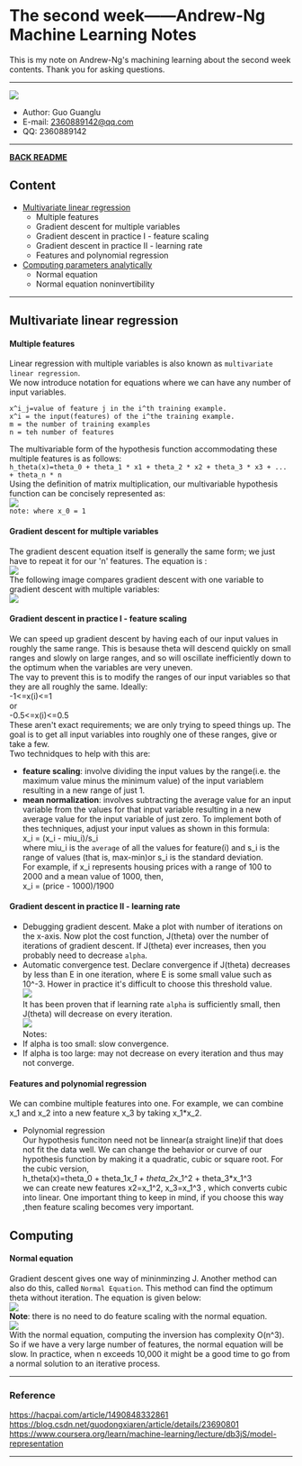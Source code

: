 # The second week——Andrew-Ng Machine Learning Notes  
This is my note on Andrew-Ng's machining learning about the second week contents. Thank you for asking questions.

***
[![](/picture/the_first_week/fig_ML.jpg)][Andrew-Ng-coursera]  
- Author: Guo Guanglu  
- E-mail: 2360889142@qq.com
- QQ: 2360889142  

*** 
[**BACK README**](README.md)  

## Content  
* [Multivariate linear regression](#multivariate-linear-regression)
	* Multiple features
	* Gradient descent for multiple variables
	* Gradient descent in practice I - feature scaling  
	* Gradient descent in practice II - learning rate  
	* Features and polynomial regression  
* [Computing parameters analytically](#computing)
	* Normal equation  
	* Normal equation noninvertibility  

  
 ***
 Multivariate linear regression  
------------
 #### Multiple features  
 Linear regression with multiple variables is also known as `multivariate linear regression`.  
 We now introduce notation for equations where we can have any number of input variables.  
 ```
 x^i_j=value of feature j in the i^th training example.  
 x^i = the input(features) of the i^the training example.  
 m = the number of training examples  
 n = teh number of features  
 ```  
 The multivariable form of the hypothesis function accommodating these multiple features is as follows:  
 `h_theta(x)=theta_0 + theta_1 * x1 + theta_2 * x2 + theta_3 * x3 + ... + theta_n * n`  
 Using the definition of matrix multiplication, our multivariable hypothesis function can be concisely represented as:  
 ![](/picture/the_second_week/multiple_feature_formula.png)  
 `note: where x_0 = 1`  
 #### Gradient descent for multiple variables  
 The gradient descent equation itself is generally the same form; we just have to repeat it for our 'n' features.
 The equation is :  
 ![](/picture/the_second_week/GD_multvar_formula.png)  
 The following image compares gradient descent with one variable to gradient descent with multiple variables:  
 ![](/picture/the_second_week/GD_fig.png)  
 #### Gradient descent in practice I - feature scaling  
 We can speed up gradient descent by having each of our input values in roughly the same range. This is besause theta will descend        quickly on small ranges and slowly on large ranges, and so will oscillate inefficiently down to the optimum when the variables are  very uneven.  
 The vay to prevent this is to modify the ranges of our input variables so that they are all roughly the same. Ideally:  
 -1<=x(i)<=1  
 or  
 -0.5<=x(i)<=0.5  
 These aren't exact requirements; we are only trying to speed things up. The goal is to get all input variables into roughly one of these ranges, give or take a few.  
 Two technidques to help with this are:  
 * **feature scaling**: involve dividing the input values by the range(i.e. the maximum value minus the minimum value) of the input variablem resulting in a new range of just 1.  
 * **mean normalization**: involves subtracting the average value for an input variable from the values for that input variable resulting in a new average value for the input variable of just zero. To implement both of thes techniques, adjust your input values as shown in this formula:  
 x_i = (x_i - miu_i)/s_i  
 where miu_i is the `average` of all the values for feature(i) and s_i is the range of values (that is, max-min)or s_i is the standard deviation.  
  For example, if x_i represents housing prices with a range of 100 to 2000 and a mean value of 1000, then,  
  x_i = (price - 1000)/1900  
  #### Gradient descent in practice II - learning rate  
  * Debugging gradient descent. Make a plot with number of iterations on the x-axis. Now plot the cost function, J(theta) over the number of iterations of gradient descent. If J(theta) ever increases, then you probably need to decrease `alpha`.  
  * Automatic convergence test. Declare convergence if J(theta) decreases by less than E in one iteration, where E is some small value such as 10^-3. Hower in practice it's difficult to choose this threshold value.  
  ![](/picture/the_second_week/GD_learningrate1.png)  
  It has been proven that if learning rate `alpha` is sufficiently small, then J(theta) will decrease on every iteration.  
  ![](/picture/the_second_week/GD_learningrate2.png)  
  Notes:  
  * If alpha is too small: slow convergence.  
  * If alpha is too large: may not decrease on every iteration and thus may not converge.  
  #### Features and polynomial regression  
  We can combine multiple features into one. For example, we can combine x_1 and x_2 into a new feature x_3 by taking x_1*x_2.  
  * Polynomial regression   
  Our hypothesis funciton need not be linnear(a straight line)if that does not fit the data well. We can change the behavior or curve of our hypothesis function by making it a quadratic, cubic or square root.
  For the cubic version,  
  h_theta(x)=theta_0 + theta_1*x_1 + theta_2*x_1^2 + theta_3*x_1^3   
  we can create new features x2=x_1^2, x_3=x_1^3 , which converts cubic into linear. One important thing to keep in mind, if you choose this way ,then feature scaling becomes very important.  
  
  
Computing 
---------  
  #### Normal equation  
  Gradient descent gives one way of mininminzing J. Another method can also do this, called `Normal Equation`. This method can find the optimum theta without iteration. The equation is given below:  
  ![](/picture/the_second_week/normal_equation1.png)  
  **Note**: there is no need to do feature scaling with the normal equation.  
  ![](/picture/the_second_week/normal_equation2.png)  
  With the normal equation, computing the inversion has complexity O(n^3). So if we have a very large number of features, the normal equation will be slow. In practice, when n exceeds 10,000 it might be a good time to go from a normal solution to an iterative process.  
  
  

**********
### Reference
https://hacpai.com/article/1490848332861  
https://blog.csdn.net/guodongxiaren/article/details/23690801  
https://www.coursera.org/learn/machine-learning/lecture/db3jS/model-representation  

---------------------------------------------------------
[Andrew-Ng-coursera]:https://www.coursera.org/learn/machine-learning/lecture/db3jS/model-representation "Andrew Ng coursera"
